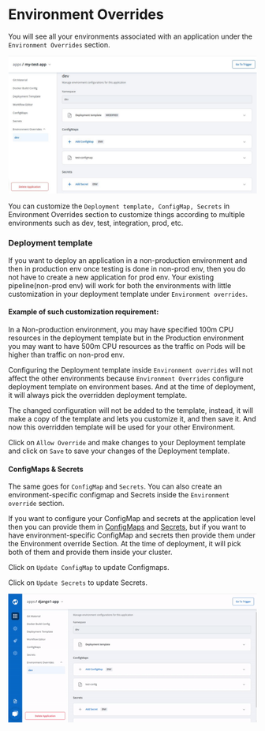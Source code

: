# Environment Overrides

You will see all your environments associated with an application under the `Environment Overrides` section.

![](../images/environment-overrides/configure-env.jpg)

You can customize the `Deployment template, ConfigMap, Secrets` in Environment Overrides section to customize things according to multiple environments such as dev, test, integration, prod, etc.

### Deployment template

If you want to deploy an application in a non-production environment and then in production env once testing is done in non-prod env, then you do not have to create a new application for prod env. Your existing pipeline\(non-prod env\) will work for both the environments with little customization in your deployment template under `Environment overrides`.

#### Example of such customization requirement:

In a Non-production environment, you may have specified 100m CPU resources in the deployment template but in the Production environment you may want to have 500m CPU resources as the traffic on Pods will be higher than traffic on non-prod env.

Configuring the Deployment template inside `Environment overrides` will not affect the other environments because `Environment Overrides` configure deployment template on environment bases. And at the time of deployment, it will always pick the overridden deployment template.

The changed configuration will not be added to the template, instead, it will make a copy of the template and lets you customize it, and then save it. And now this overridden template will be used for your other Environment.

Click on `Allow Override` and make changes to your Deployment template and click on `Save` to save your changes of the Deployment template.

#### ConfigMaps & Secrets

The same goes for `ConfigMap` and `Secrets`. You can also create an environment-specific configmap and Secrets inside the `Environment override` section.

If you want to configure your ConfigMap and secrets at the application level then you can provide them in [ConfigMaps](config-maps.md) and [Secrets](secrets.md), but if you want to have environment-specific ConfigMap and secrets then provide them under the Environment override Section. At the time of deployment, it will pick both of them and provide them inside your cluster.

Click on `Update ConfigMap` to update Configmaps.

Click on `Update Secrets` to update Secrets.

![](../images/environment-overrides/creating-env.gif)
